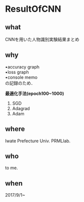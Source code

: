 # ResultOfCNN

## what

CNNを用いた人物識別実験結果まとめ

## why

•accuracy graph  
•loss graph  
•console memo  
の記録のため．

**最適化手法(epoch100~1000)**  
1. SGD
2. Adagrad
3. Adam

## where 

Iwate Prefecture Univ. PRMLlab.

## who 

to me.

## when

2017/9/1~
